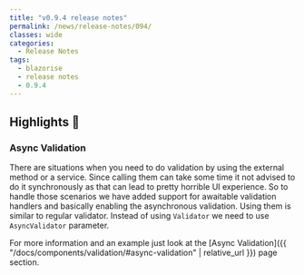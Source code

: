 ```yaml
---
title: "v0.9.4 release notes"
permalink: /news/release-notes/094/
classes: wide
categories:
  - Release Notes
tags:
  - blazorise
  - release notes
  - 0.9.4
---
```


## Highlights 🚀

### Async Validation

There are situations when you need to do validation by using the external method or a service. Since calling them can take some time it not advised to do it synchronously as that can lead to pretty horrible UI experience. So to handle those scenarios we have added support for awaitable validation handlers and basically enabling the asynchronous validation. Using them is similar to regular validator. Instead of using `Validator` we need to use `AsyncValidator` parameter.

For more information and an example just look at the [Async Validation]({{ "/docs/components/validation/#async-validation" | relative_url }}) page section.